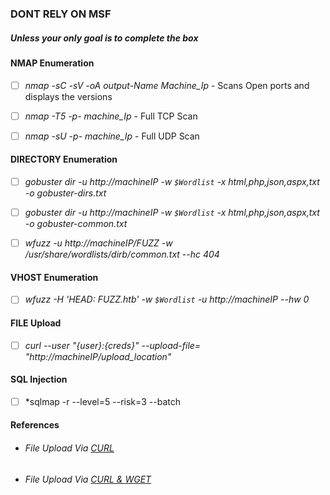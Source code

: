 ### DONT RELY ON MSF
##### Unless your only goal is to complete the box

#### NMAP Enumeration<br />
- [ ] *nmap -sC -sV -oA output-Name Machine_Ip* - Scans Open ports and displays the versions<br />
- [ ] *nmap -T5 -p- machine_Ip* - Full TCP Scan <br />
- [ ] *nmap -sU -p- machine_Ip* - Full UDP Scan <br />


#### DIRECTORY Enumeration<br />
- [ ] *gobuster dir -u http://machineIP -w ```$Wordlist``` -x html,php,json,aspx,txt -o gobuster-dirs.txt*<br />
- [ ] *gobuster dir -u http://machineIP -w ```$Wordlist``` -x html,php,json,aspx,txt -o gobuster-common.txt*<br />
- [ ] *wfuzz -u http://machineIP/FUZZ -w /usr/share/wordlists/dirb/common.txt --hc 404*<br />


#### VHOST Enumeration<br />
- [ ] *wfuzz -H 'HEAD: FUZZ.htb' -w ```$Wordlist``` -u http://machineIP --hw 0*<br />

#### FILE Upload<br />
- [ ] *curl --user "{user}:{creds}" --upload-file=<file> "http://machineIP/upload_location"*<br />
  
#### SQL Injection<br />
- [ ] *sqlmap -r <request-file> --level=5 --risk=3 --batch<br />
  
  
  
  
#### References<br />
  - ###### File Upload Via [CURL](https://medium.com/@petehouston/upload-files-with-curl-93064dcccc76)<br />
  - ###### File Upload Via [CURL & WGET](https://www.ostechnix.com/easy-fast-way-share-files-internet-command-line/)<br />
